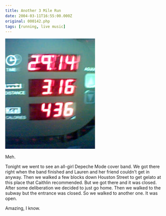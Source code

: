 ```yaml
---
title: Another 3 Mile Run
date: 2004-03-11T16:55:00.000Z
original: 000142.php
tags: [running, live music]
---
```


<p class="polaroid"><img src="./3milerun.jpg" /></p>
Meh.

Tonight we went to see an all-girl Depeche Mode cover band. We got there right when the band finished and Lauren and her friend couldn't get in anyway. Then we walked a few blocks down Houston Street to get gelato at this place that Caithlin recommended. But we got there and it was closed. After some deliberation we decided to just go home. Then we walked to the subway but the entrance was closed. So we walked to another one. It was open.

Amazing, I know.
